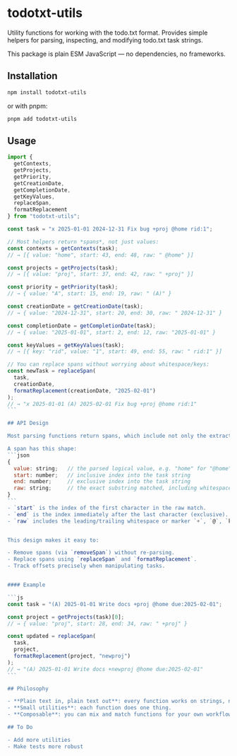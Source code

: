 # todotxt-utils

Utility functions for working with the todo.txt format.
Provides simple helpers for parsing, inspecting, and modifying todo.txt task strings.

This package is plain ESM JavaScript — no dependencies, no frameworks.

## Installation

```bash
npm install todotxt-utils
```

or with pnpm:

```bash
pnpm add todotxt-utils
```

## Usage

````js
import {
  getContexts,
  getProjects,
  getPriority,
  getCreationDate,
  getCompletionDate,
  getKeyValues,
  replaceSpan,
  formatReplacement
} from "todotxt-utils";

const task = "x 2025-01-01 2024-12-31 Fix bug +proj @home rid:1";

// Most helpers return *spans*, not just values:
const contexts = getContexts(task);
// → [{ value: "home", start: 43, end: 48, raw: " @home" }]

const projects = getProjects(task);
// → [{ value: "proj", start: 37, end: 42, raw: " +proj" }]

const priority = getPriority(task);
// → { value: "A", start: 15, end: 19, raw: " (A)" }

const creationDate = getCreationDate(task);
// → { value: "2024-12-31", start: 20, end: 30, raw: " 2024-12-31" }

const completionDate = getCompletionDate(task);
// → { value: "2025-01-01", start: 2, end: 12, raw: "2025-01-01" }

const keyValues = getKeyValues(task);
// → [{ key: "rid", value: "1", start: 49, end: 55, raw: " rid:1" }]

// You can replace spans without worrying about whitespace/keys:
const newTask = replaceSpan(
  task,
  creationDate,
  formatReplacement(creationDate, "2025-02-01")
);
// → "x 2025-01-01 (A) 2025-02-01 Fix bug +proj @home rid:1"
```

## API Design

Most parsing functions return spans, which include not only the extracted value but also information about where in the task string it came from.

A span has this shape:
```json
{
  value: string;   // the parsed logical value, e.g. "home" for "@home"
  start: number;   // inclusive index into the task string
  end: number;     // exclusive index into the task string
  raw: string;     // the exact substring matched, including whitespace/prefix
}
```
- `start` is the index of the first character in the raw match.
- `end` is the index immediately after the last character (exclusive).
- `raw` includes the leading/trailing whitespace or marker `+`, `@`, `key:`) so that replacements are easy.


This design makes it easy to:

- Remove spans (via `removeSpan`) without re-parsing.
- Replace spans using `replaceSpan` and `formatReplacement`.
- Track offsets precisely when manipulating tasks.


#### Example

```js
const task = "(A) 2025-01-01 Write docs +proj @home due:2025-02-01";

const project = getProjects(task)[0];
// → { value: "proj", start: 28, end: 34, raw: " +proj" }

const updated = replaceSpan(
  task,
  project,
  formatReplacement(project, "newproj")
);
// → "(A) 2025-01-01 Write docs +newproj @home due:2025-02-01"
```

## Philosophy

- **Plain text in, plain text out**: every function works on strings, not custom classes.
- **Small utilities**: each function does one thing.
- **Composable**: you can mix and match functions for your own workflows.

## To Do

- Add more utilities
- Make tests more robust
````
